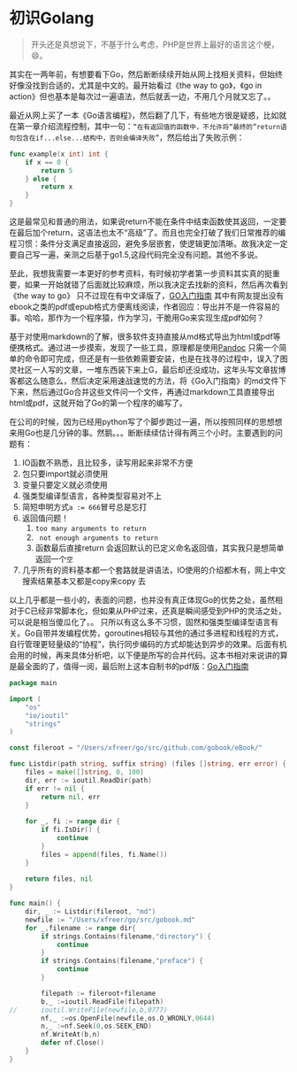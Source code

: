 # 初识Golang

> 开头还是真想说下，不基于什么考虑，PHP是世界上最好的语言这个梗，😄。

其实在一两年前，有想要看下Go，然后断断续续开始从网上找相关资料，但始终好像没找到合适的，尤其是中文的。最开始看过《the way to go》，《go in action》但也基本是每次过一遍语法，然后就丢一边，不用几个月就又忘了。。

最近从网上买了一本《Go语言编程》，然后翻了几下，有些地方很是疑惑，比如就在第一章介绍流程控制，其中一句：`“在有返回值的函数中，不允许将“最终的”return语句包含在if...else...结构中，否则会编译失败”`，然后给出了失败示例：

```go
func example(x int) int {
	if x == 0 {
		return 5
  	} else {
		return x
	}
}
```

这是最常见和普通的用法，如果说return不能在条件中结束函数使其返回，一定要在最后加个return，这语法也太不“高级”了。而且也完全打破了我们日常推荐的编程习惯：条件分支满足直接返回，避免多层嵌套，使逻辑更加清晰。故我决定一定要自己写一遍，亲测之后基于go1.5,这段代码完全没有问题。其他不多说。

至此，我想我需要一本更好的参考资料，有时候初学者第一步资料其实真的挺重要，如果一开始就错了后面就比较麻烦，所以我决定去找新的资料，然后再次看到《the way to go》 只不过现在有中文译版了，[GO入门指南](https://github.com/Unknwon/the-way-to-go_ZH_CN/issues/261) 其中有网友提出没有ebook之类的pdf或epub格式方便离线阅读，作者回应：导出并不是一件容易的事。哈哈，那作为一个程序猿，作为学习，干脆用Go来实现生成pdf如何？

基于对使用markdown的了解，很多软件支持直接从md格式导出为html或pdf等便携格式。通过进一步摸索，发现了一些工具，原理都是使用[Pandoc](http://www.pandoc.org/) 只需一个简单的命令即可完成，但还是有一些依赖需要安装，也是在找寻的过程中，误入了图灵社区一人写的文章，一堆东西装下来上G，最后却还没成功，这年头写文章拔博客都这么随意么，然后决定采用速战速觉的方法，将《Go入门指南》的md文件下下来，然后通过Go合并这些文件问一个文件，再通过markdown工具直接导出html或pdf，这就开始了Go的第一个程序的编写了。

在公司的时候，因为已经用python写了个脚步跑过一遍，所以按照同样的思想想来用Go也是几分钟的事。然鹅。。。断断续续估计得有两三个小时。主要遇到的问题有：

1. IO函数不熟悉，且比较多，读写用起来非常不方便
2. 包只要import就必须使用
3. 变量只要定义就必须使用
4. 强类型编译型语言，各种类型容易对不上
5. 简短申明方式`a := 666`冒号总是忘打
6. 返回值问题！
   1. `too many arguments to return`
   2. ` not enough arguments to return`
   3. 函数最后直接return 会返回默认的已定义命名返回值，其实我只是想简单返回一个`空`
7. 几乎所有的资料基本都一个套路就是讲语法，IO使用的介绍都木有，网上中文搜索结果基本又都是copy来copy 去

以上几乎都是一些小的，表面的问题，也并没有真正体现Go的优势之处，虽然相对于C已经非常脚本化，但如果从PHP过来，还真是瞬间感受到PHP的灵活之处，可以说是相当傻瓜化了。。
只所以有这么多不习惯，固然和强类型编译型语言有关。Go自带并发编程优势，goroutines相较与其他的通过多进程和线程的方式，自行管理更轻量级的“协程”，执行同步编码的方式却能达到异步的效果。后面有机会用的时候，再来具体分析吧，以下便是所写的合并代码。这本书相对来说讲的算是最全面的了，值得一阅，最后附上这本自制书的pdf版：[Go入门指南](https://github.com/zphilin/gitbook-tech/blob/master/gobook.pdf)

```go
package main

import (
	"os"
	"io/ioutil"
	"strings"
)

const fileroot = "/Users/xfreer/go/src/github.com/gobook/eBook/"

func Listdir(path string, suffix string) (files []string, err error) {
    files = make([]string, 0, 100)
    dir, err := ioutil.ReadDir(path)
    if err != nil {
		return nil, err
    }
  
    for _, fi := range dir {
		if fi.IsDir() {
	    	continue
		}
		files = append(files, fi.Name())
    }
  
    return files, nil
}

func main() {
    dir, _ := Listdir(fileroot, "md")
    newfile := "/Users/xfreer/go/src/gobook.md"
    for _,filename := range dir{
		if strings.Contains(filename,"directory") {
	    	continue
		}
		if strings.Contains(filename,"preface") {
	    	continue
		}

		filepath := fileroot+filename
		b,_ :=ioutil.ReadFile(filepath)
//		ioutil.WriteFile(newfile,b,0777)
		nf,_ :=os.OpenFile(newfile,os.O_WRONLY,0644)
		n,_ :=nf.Seek(0,os.SEEK_END)
		nf.WriteAt(b,n)
		defer nf.Close()
    }
}
```

